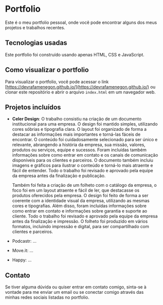 # Portfolio
Este é o meu portfolio pessoal, onde você pode encontrar alguns dos meus projetos e trabalhos recentes.

## Tecnologias usadas
Este portfolio foi construído usando apenas HTML, CSS e JavaScript.

## Como visualizar o portfolio
Para visualizar o portfolio, você pode acessar o link [https://devrafamenegon.github.io/](https://devrafamenegon.github.io/) ou clonar este repositório e abrir o arquivo `index.html` em um navegador web.

## Projetos incluídos
- **Celer Design**: O trabalho consistiu na criação de um documento institucional para uma empresa. O design foi mantido simples, utilizando cores sóbrias e tipografia clara. O layout foi organizado de forma a destacar as informações mais importantes e torná-las fáceis de encontrar.
  O conteúdo foi cuidadosamente selecionado para ser único e relevante, abrangendo a história da empresa, sua missão, valores, produtos ou serviços, equipe e sucessos. Foram incluídas também informações sobre como entrar em contato e os canais de comunicação disponíveis para os clientes e parceiros.
  O documento também incluiu imagens e gráficos para ilustrar o conteúdo e torná-lo mais atraente e fácil de entender. Todo o trabalho foi revisado e aprovado pela equipe da empresa antes da finalização e publicação.
  
  Também foi feita a criação de um folheto com o catálogo da empresa, o foco foi em um layout atraente e fácil de ler, que destacasse os produtos oferecidos pela empresa. O design foi feito de forma a ser coerente com a identidade visual da empresa, utilizando as mesmas cores e tipografias.
  Além disso, foram incluídas informações sobre como entrar em contato e informações sobre garantia e suporte ao cliente.
  Todo o trabalho foi revisado e aprovado pela equipe da empresa antes da finalização e impressão. O folheto foi produzido em vários formatos, incluindo impressão e digital, para ser compartilhado com clientes e parceiros.

- Podcastr: ...
- Move.it: ...
- Happy:  ...

## Contato
Se tiver alguma dúvida ou quiser entrar em contato comigo, sinta-se à vontade para me enviar um email ou se conectar comigo através das minhas redes sociais listadas no portfolio.
